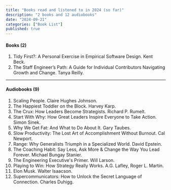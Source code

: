 ```yaml
---
title: "Books read and listened to in 2024 (so far)"
description: "2 books and 12 audiobooks"
date: "2024-09-21"
categories: ["Book List"]
published: true
---
```


#### Books (2)

1. Tidy First?: A Personal Exercise in Empirical Software Design. Kent Beck.
2. The Staff Engineer’s Path: A Guide for Individual Contributors Navigating Growth and Change. Tanya Reilly.

---

#### Audiobooks (9)

1. Scaling People. Claire Hughes Johnson.
2. The Happiest Toddler on the Block. Harvey Karp.
3. The Crux: How Leaders Become Strategists. Richard P. Rumelt.
4. Start With Why: How Great Leaders Inspire Everyone to Take Action. Simon Sinek.
5. Why We Get Fat: And What to Do About It. Gary Taubes.
6. Slow Productivity: The Lost Art of Accomplishment Without Burnout. Cal Newport.
7. Range: Why Generalists Triumph in a Specialized World. David Epstein.
8. The Coaching Habit: Say Less, Ask More & Change the Way You Lead Forever. Michael Bungay Stanier.
9. The Engineering Executive's Primer. Will Larson.
10. Playing to Win: How Strategy Really Works. A.G. Lafley, Roger L. Martin.
11. Elon Musk. Walter Isaacson.
12. Supercommunicators: How to Unlock the Secret Language of Connection. Charles Duhigg.
